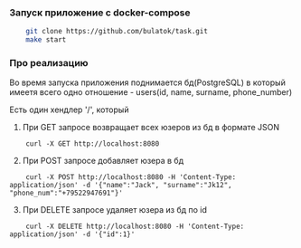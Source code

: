 ### Запуск приложение с docker-compose
```bash
    git clone https://github.com/bulatok/task.git
    make start
```
### Про реализацию
Во время запуска приложения поднимается бд(PostgreSQL) в который имеетя всего одно отношение - users(id, name, surname, phone_number)

Есть один хендлер '/', который 
1) При GET запросе возвращает всех юзеров из бд в формате JSON
```
    curl -X GET http://localhost:8080
```
2) При POST запросе добавляет юзера в бд
```
    curl -X POST http://localhost:8080 -H 'Content-Type: application/json' -d '{"name":"Jack", "surname":"Jk12", "phone_num":"+79522947691"}'
```
3) При DELETE запросе удаляет юзера из бд по id
```
    curl -X DELETE http://localhost:8080 -H 'Content-Type: application/json' -d '{"id":1}'
```